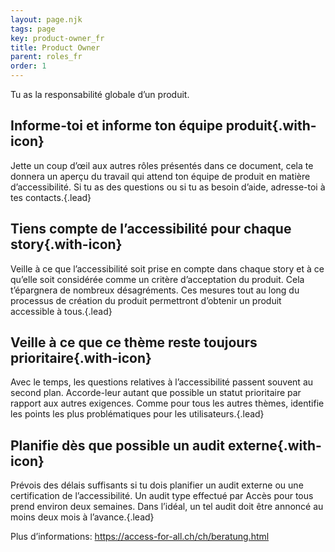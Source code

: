 ```yaml
---
layout: page.njk
tags: page
key: product-owner_fr
title: Product Owner
parent: roles_fr
order: 1
---
```


Tu as la responsabilité globale d’un produit.

## <sbb-icon name="circle-tick-medium"></sbb-icon> Informe-toi et informe ton équipe produit{.with-icon}
Jette un coup d’œil aux autres rôles présentés dans ce document, cela te donnera un aperçu du travail qui attend ton équipe de produit en matière d’accessibilité. Si tu as des questions ou si tu as besoin d’aide, adresse-toi à tes <sbb-link variant="inline" type="button" href="/{{page.lang}}/accessibility/introduction/contact/">contacts</sbb-link>.{.lead}

## <sbb-icon name="circle-tick-medium"></sbb-icon> Tiens compte de l’accessibilité pour chaque story{.with-icon}
Veille à ce que l’accessibilité soit prise en compte dans chaque story et à ce qu’elle soit considérée comme un critère d’acceptation du produit. Cela t’épargnera de nombreux désagréments. Ces mesures tout au long du processus de création du produit permettront d’obtenir un produit accessible à tous.{.lead}

## <sbb-icon name="circle-tick-medium"></sbb-icon> Veille à ce que ce thème reste toujours prioritaire{.with-icon}
Avec le temps, les questions relatives à l’accessibilité passent souvent au second plan. Accorde-leur autant que possible un statut prioritaire par rapport aux autres exigences. Comme pour tous les autres thèmes, identifie les points les plus problématiques pour les utilisateurs.{.lead}

## <sbb-icon name="circle-tick-medium"></sbb-icon> Planifie dès que possible un audit externe{.with-icon}
Prévois des délais suffisants si tu dois planifier un audit externe ou une  <sbb-link variant="inline" type="button" href="/{{page.lang}}/accessibility/introduction/further-information/">certification</sbb-link> de l’accessibilité. Un audit type effectué par Accès pour tous prend environ deux semaines. Dans l’idéal, un tel audit doit être annoncé au moins deux mois à l’avance.{.lead}

Plus d’informations: <sbb-link variant="inline" type="button" href="https://access-for-all.ch/ch/beratung.html">https://access-for-all.ch/ch/beratung.html</sbb-link>